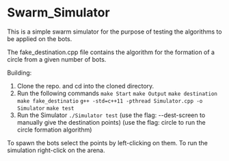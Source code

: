 # Swarm_Simulator

This is a simple swarm simulator for the purpose of testing the algorithms to be applied on the bots.

The fake_destination.cpp file contains the algorithm for the formation of a circle from a given number of bots.

Building:

1) Clone the repo. and cd into the cloned directory.
2) Run the following commands
   `make Start`
   `make Output`
   `make destination`
   `make fake_destinatio`
   `g++ -std=c++11 -pthread Simulator.cpp -o Simulator`
   `make test`
3) Run the Simulator
   `./Simulator test`
   (use the flag: --dest-screen to manually give the destination points)
   (use the flag: circle to run the circle formation algorithm)

To spawn the bots select the points by left-clicking on them.
To run the simulation right-click on the arena.
